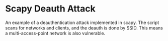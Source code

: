 # Scapy Deauth Attack
An example of a deauthentication attack implemented in scapy. The script scans for networks and clients, and the deauth is done by SSID. This means a multi-access-point network is also vulnerable.
